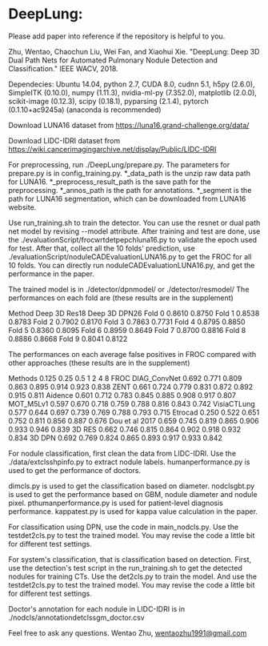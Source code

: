 # DeepLung:

Please add paper into reference if the repository is helpful to you.

Zhu, Wentao, Chaochun Liu, Wei Fan, and Xiaohui Xie. "DeepLung: Deep 3D Dual Path Nets for Automated Pulmonary Nodule Detection and Classification." IEEE WACV, 2018.

Dependecies: Ubuntu 14.04, python 2.7, CUDA 8.0, cudnn 5.1, h5py (2.6.0), SimpleITK (0.10.0), numpy (1.11.3), nvidia-ml-py (7.352.0), matplotlib (2.0.0), scikit-image (0.12.3), scipy (0.18.1), pyparsing (2.1.4), pytorch (0.1.10+ac9245a) (anaconda is recommended)

Download LUNA16 dataset from https://luna16.grand-challenge.org/data/

Download LIDC-IDRI dataset from https://wiki.cancerimagingarchive.net/display/Public/LIDC-IDRI

For preprocessing, run ./DeepLung/prepare.py. The parameters for prepare.py is in config_training.py. *_data_path is the unzip raw data path for LUNA16. *_preprocess_result_path is the save path for the preprocessing. *_annos_path is the path for annotations. *_segment is the path for LUNA16 segmentation, which can be downloaded from LUNA16 website.

Use run_training.sh to train the detector. You can use the resnet or dual path net model by revising --model attribute. After training and test are done, use the ./evaluationScript/frocwrtdetpepchluna16.py to validate the epoch used for test. After that, collect all the 10 folds' prediction, use ./evaluationScript/noduleCADEvaluationLUNA16.py to get the FROC for all 10 folds. You can directly run noduleCADEvaluationLUNA16.py, and get the performance in the paper.

The trained model is in ./detector/dpnmodel/ or ./detector/resmodel/
The performances on each fold are (these results are in the supplement)

Method	Deep 3D Res18	Deep 3D DPN26
Fold 0	0.8610	      0.8750
Fold 1	0.8538	      0.8783
Fold 2	0.7902      	0.8170
Fold 3	0.7863      	0.7731
Fold 4	0.8795	      0.8850
Fold 5	0.8360  	    0.8095
Fold 6	0.8959  	    0.8649
Fold 7	0.8700      	0.8816
Fold 8	0.8886	      0.8668
Fold 9	0.8041    	  0.8122

The performances on each average false positives in FROC compared with other approaches (these results are in the supplement)

Methods         0.125 0.25  0.5 1 2 4 8 FROC
DIAG_ConvNet    0.692 0.771 0.809 0.863 0.895 0.914 0.923 0.838
ZENT            0.661 0.724 0.779 0.831 0.872 0.892 0.915 0.811
Aidence         0.601 0.712 0.783 0.845 0.885 0.908 0.917 0.807
MOT_M5Lv1       0.597 0.670 0.718 0.759 0.788 0.816 0.843 0.742
VisiaCTLung     0.577 0.644 0.697 0.739 0.769 0.788 0.793 0.715
Etrocad         0.250 0.522 0.651 0.752 0.811 0.856 0.887 0.676
Dou et al 2017  0.659 0.745 0.819 0.865 0.906 0.933 0.946 0.839
3D RES          0.662 0.746 0.815 0.864 0.902 0.918 0.932 0.834
3D DPN          0.692 0.769 0.824 0.865 0.893 0.917 0.933 0.842

For nodule classification, first clean the data from LIDC-IDRI. Use the ./data/extclsshpinfo.py to extract nodule labels. humanperformance.py is used to get the performance of doctors. 

dimcls.py is used to get the classification based on diameter. nodclsgbt.py is used to get the performance based on GBM, nodule diameter and nodule pixel. pthumanperformance.py is used for patient-level diagnosis performance. kappatest.py is used for kappa value calculation in the paper.

For classification using DPN, use the code in main_nodcls.py. Use the testdet2cls.py to test the trained model. You may revise the code a little bit for different test settings.

For system's classification, that is classification based on detection. First, use the detection's test script in the run_training.sh to get the detected nodules for training CTs. Use the det2cls.py to train the model. And use the testdet2cls.py to test the trained model. You may revise the code a little bit for different test settings.

Doctor's annotation for each nodule in LIDC-IDRI is in ./nodcls/annotationdetclssgm_doctor.csv

Feel free to ask any questions. Wentao Zhu, wentaozhu1991@gmail.com
